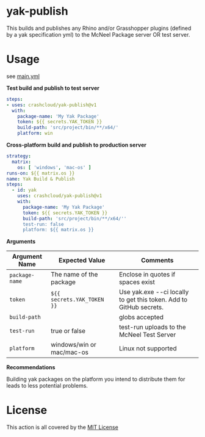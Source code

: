 # yak-publish

This builds and publishes any Rhino and/or Grasshopper plugins (defined by a yak specification yml) to the McNeel Package server OR test server.



# Usage

see [main.yml](https://github.com/crashcloud/yak-publish/blob/main/.github/workflows/main.yml)

**Test build and publish to test server**

``` yaml
steps:
- uses: crashcloud/yak-publish@v1
  with:
  	package-name: 'My Yak Package'
  	token: ${{ secrets.YAK_TOKEN }}
  	build-path: 'src/project/bin/**/x64/'
  	platform: win
```

**Cross-platform build and publish to production server**

``` yaml
strategy:
  matrix:
    os: [ 'windows', 'mac-os' ]
runs-on: ${{ matrix.os }}
name: Yak Build & Publish
steps:
  - id: yak
    uses: crashcloud/yak-publish@v1
    with:
      package-name: 'My Yak Package'
      token: ${{ secrets.YAK_TOKEN }}
      build-path: 'src/project/bin/**/x64/''
      test-run: false
      platform: ${{ matrix.os }}      
```

**Arguments**

| Argument Name  | Expected Value             | Comments                                                     |
| -------------- | -------------------------- | ------------------------------------------------------------ |
| `package-name` | The name of the package    | Enclose in quotes if spaces exist                            |
| `token`        | `${{ secrets.YAK_TOKEN }}` | Use yak.exe --ci locally to get this token. Add to GitHub secrets. |
| `build-path`   |                            | globs accepted                                               |
| `test-run`     | true or false              | test-run uploads to the McNeel Test Server                   |
| `platform`     | windows/win or mac/mac-os  | Linux not supported                                          |



**Recommendations**

Building yak packages on the platform you intend to distribute them for leads to less potential problems.



# License

This action is all covered by the [MIT License](https://github.com/crashcloud/yak-publish/blob/main/LICENSE)
